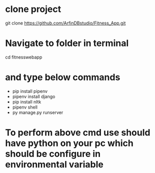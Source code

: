 # clone project

git clone https://github.com/ArfinDBstudio/Fitness_App.git

# Navigate to folder in terminal
 cd fitnesswebapp

 # and type below commands
 * pip install pipenv 
 * pipenv install django
 * pip install nltk
 * pipenv shell
 * py manage.py runserver
  # To perform above cmd use should have python on your pc which should be configure in environmental variable
